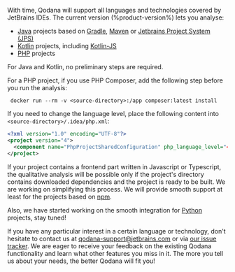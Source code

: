 [//]: # (title: Supported Technologies)

With time, Qodana will support all languages and technologies covered by JetBrains IDEs. The current version (%product-version%) lets you analyse:

* [Java](https://www.java.com) projects based on [Gradle](https://gradle.org/), [Maven](https://maven.apache.org/) or [Jetbrains Project 
  System (JPS)](https://github.com/JetBrains/JPS)
* [Kotlin](https://kotlinlang.org) projects, including [Kotlin-JS](https://kotlinlang.org/docs/reference/js-overview.html)
* [PHP](https://www.php.net) projects

For Java and Kotlin, no preliminary steps are required.

For a PHP project, if you use PHP Composer, add the following step before you run the analysis:

```shell
 docker run --rm -v <source-directory>:/app composer:latest install
```

If you need to change the language level, place the following content into `<source-directory>/.idea/php.xml`:

```xml
<?xml version="1.0" encoding="UTF-8"?>
<project version="4">
  <component name="PhpProjectSharedConfiguration" php_language_level="<desired level>" />
</project>
```

If your project contains a frontend part written in Javascript or Typescript, the qualitative analysis will be possible only 
if the project's directory contains downloaded dependencies and the project is ready to be built. We are working on simplifying this process. We will provide smooth support at least for the projects based on [npm](https://www.npmjs.com).
 
Also, we have started working on the smooth integration for [Python](https://www.python.org/) projects, stay tuned!

If you have any particular interest in a certain language or technology, don't hesitate to contact us at
[qodana-support@jetbrains.com](mailto:qodana-support@jetbrains.com) or via [our issue tracker](https://youtrack.jetbrains.com/newIssue?project=QD). We are eager to receive your feedback on the existing Qodana functionality and learn what other features you miss in it. The more you tell us about your needs, the
better Qodana will fit you!